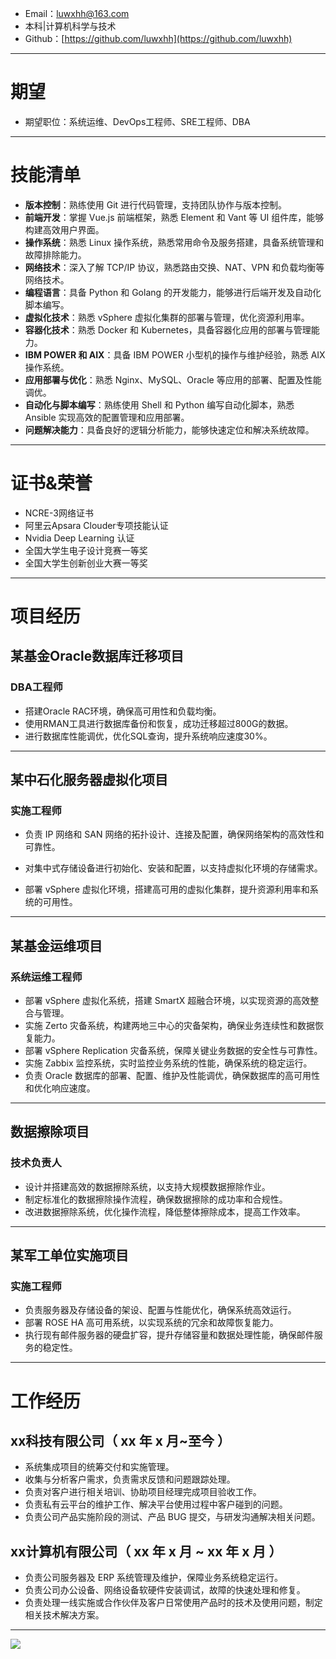 
- Email：luwxhh@163.com
- 本科|计算机科学与技术
- Github：[https://github.com/luwxhh](https://github.com/luwxhh)

---

# 期望

- 期望职位：系统运维、DevOps工程师、SRE工程师、DBA

---

# 技能清单

- **版本控制**：熟练使用 Git 进行代码管理，支持团队协作与版本控制。
- **前端开发**：掌握 Vue.js 前端框架，熟悉 Element 和 Vant 等 UI 组件库，能够构建高效用户界面。
- **操作系统**：熟悉 Linux 操作系统，熟悉常用命令及服务搭建，具备系统管理和故障排除能力。
- **网络技术**：深入了解 TCP/IP 协议，熟悉路由交换、NAT、VPN 和负载均衡等网络技术。
- **编程语言**：具备 Python 和 Golang 的开发能力，能够进行后端开发及自动化脚本编写。
- **虚拟化技术**：熟悉 vSphere 虚拟化集群的部署与管理，优化资源利用率。
- **容器化技术**：熟悉 Docker 和 Kubernetes，具备容器化应用的部署与管理能力。
- **IBM POWER 和 AIX**：具备 IBM POWER 小型机的操作与维护经验，熟悉 AIX 操作系统。
- **应用部署与优化**：熟悉 Nginx、MySQL、Oracle 等应用的部署、配置及性能调优。
- **自动化与脚本编写**：熟练使用 Shell 和 Python 编写自动化脚本，熟悉 Ansible 实现高效的配置管理和应用部署。
- **问题解决能力**：具备良好的逻辑分析能力，能够快速定位和解决系统故障。

---

# 证书&荣誉

- NCRE-3网络证书
- 阿里云Apsara Clouder专项技能认证
- Nvidia Deep Learning 认证
- 全国大学生电子设计竞赛一等奖
- 全国大学生创新创业大赛一等奖

---

# 项目经历

## 某基金Oracle数据库迁移项目

### DBA工程师

- 搭建Oracle RAC环境，确保高可用性和负载均衡。
- 使用RMAN工具进行数据库备份和恢复，成功迁移超过800G的数据。
- 进行数据库性能调优，优化SQL查询，提升系统响应速度30%。

---

## 某中石化服务器虚拟化项目

### 实施工程师

- 负责 IP 网络和 SAN 网络的拓扑设计、连接及配置，确保网络架构的高效性和可靠性。

- 对集中式存储设备进行初始化、安装和配置，以支持虚拟化环境的存储需求。
- 部署 vSphere 虚拟化环境，搭建高可用的虚拟化集群，提升资源利用率和系统的可用性。

---

## 某基金运维项目

### 系统运维工程师

- 部署 vSphere 虚拟化系统，搭建 SmartX 超融合环境，以实现资源的高效整合与管理。
- 实施 Zerto 灾备系统，构建两地三中心的灾备架构，确保业务连续性和数据恢复能力。
- 部署 vSphere Replication 灾备系统，保障关键业务数据的安全性与可靠性。
- 实施 Zabbix 监控系统，实时监控业务系统的性能，确保系统的稳定运行。
- 负责 Oracle 数据库的部署、配置、维护及性能调优，确保数据库的高可用性和优化响应速度。

---

## 数据擦除项目

### 技术负责人

- 设计并搭建高效的数据擦除系统，以支持大规模数据擦除作业。
- 制定标准化的数据擦除操作流程，确保数据擦除的成功率和合规性。
- 改进数据擦除系统，优化操作流程，降低整体擦除成本，提高工作效率。

---

## 某军工单位实施项目

### 实施工程师

- 负责服务器及存储设备的架设、配置与性能优化，确保系统高效运行。
- 部署 ROSE HA 高可用系统，以实现系统的冗余和故障恢复能力。
- 执行现有邮件服务器的硬盘扩容，提升存储容量和数据处理性能，确保邮件服务的稳定性。

---

# 工作经历

## xx科技有限公司（ xx 年 x 月~至今 ）

- 系统集成项目的统筹交付和实施管理。
- 收集与分析客户需求，负责需求反馈和问题跟踪处理。
- 负责对客户进行相关培训、协助项目经理完成项目验收工作。
- 负责私有云平台的维护工作、解决平台使用过程中客户碰到的问题。
- 负责公司产品实施阶段的测试、产品 BUG 提交，与研发沟通解决相关问题。

## xx计算机有限公司（ xx 年 x 月 ~ xx 年 x 月 ）

- 负责公司服务器及 ERP 系统管理及维护，保障业务系统稳定运行。
- 负责公司办公设备、网络设备软硬件安装调试，故障的快速处理和修复。
- 负责处理一线实施或合作伙伴及客户日常使用产品时的技术及使用问题，制定相关技术解决方案。



---

![](https://api.qrserver.com/v1/create-qr-code/?size=100x100&data=https://luwxhh.github.io/RESUME)